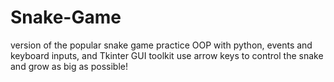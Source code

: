 # Snake-Game
version of the popular snake game
practice OOP with python, events and keyboard inputs, and Tkinter GUI toolkit
use arrow keys to control the snake and grow as big as possible!
